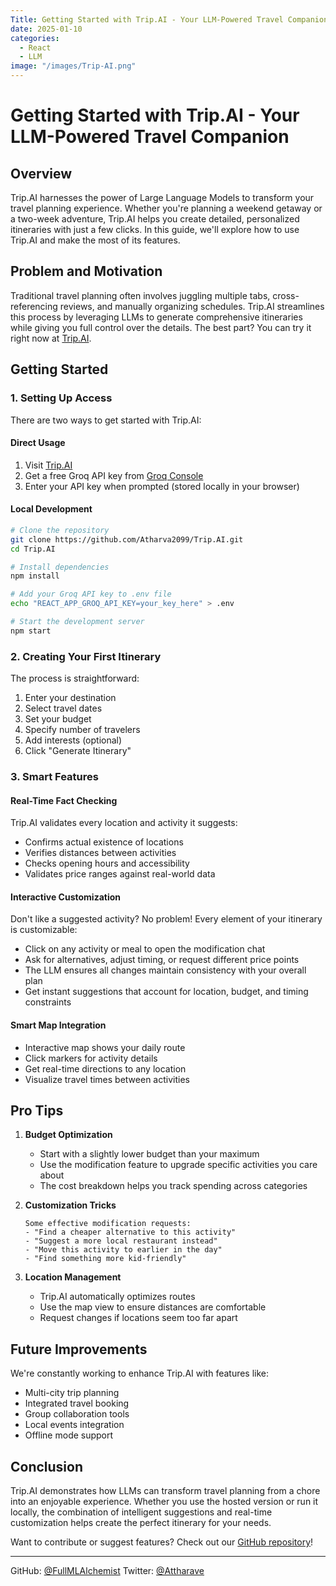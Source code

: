 ```yaml
---
Title: Getting Started with Trip.AI - Your LLM-Powered Travel Companion
date: 2025-01-10
categories:
  - React
  - LLM
image: "/images/Trip-AI.png"
---
```


# Getting Started with Trip.AI - Your LLM-Powered Travel Companion

## Overview
Trip.AI harnesses the power of Large Language Models to transform your travel planning experience. Whether you're planning a weekend getaway or a two-week adventure, Trip.AI helps you create detailed, personalized itineraries with just a few clicks. In this guide, we'll explore how to use Trip.AI and make the most of its features.

## Problem and Motivation
Traditional travel planning often involves juggling multiple tabs, cross-referencing reviews, and manually organizing schedules. Trip.AI streamlines this process by leveraging LLMs to generate comprehensive itineraries while giving you full control over the details. The best part? You can try it right now at [Trip.AI](https://atharva2099.github.io/Trip.AI/).

## Getting Started

### 1. Setting Up Access
There are two ways to get started with Trip.AI:

#### Direct Usage
1. Visit [Trip.AI](https://atharva2099.github.io/Trip.AI/)
2. Get a free Groq API key from [Groq Console](https://console.groq.com/keys)
3. Enter your API key when prompted (stored locally in your browser)

#### Local Development
```bash
# Clone the repository
git clone https://github.com/Atharva2099/Trip.AI.git
cd Trip.AI

# Install dependencies
npm install

# Add your Groq API key to .env file
echo "REACT_APP_GROQ_API_KEY=your_key_here" > .env

# Start the development server
npm start
```

### 2. Creating Your First Itinerary
The process is straightforward:

1. Enter your destination
2. Select travel dates
3. Set your budget
4. Specify number of travelers
5. Add interests (optional)
6. Click "Generate Itinerary"

### 3. Smart Features

#### Real-Time Fact Checking
Trip.AI validates every location and activity it suggests:
- Confirms actual existence of locations
- Verifies distances between activities
- Checks opening hours and accessibility
- Validates price ranges against real-world data

#### Interactive Customization
Don't like a suggested activity? No problem! Every element of your itinerary is customizable:
- Click on any activity or meal to open the modification chat
- Ask for alternatives, adjust timing, or request different price points
- The LLM ensures all changes maintain consistency with your overall plan
- Get instant suggestions that account for location, budget, and timing constraints

#### Smart Map Integration
- Interactive map shows your daily route
- Click markers for activity details
- Get real-time directions to any location
- Visualize travel times between activities

## Pro Tips

1. **Budget Optimization**
   - Start with a slightly lower budget than your maximum
   - Use the modification feature to upgrade specific activities you care about
   - The cost breakdown helps you track spending across categories

2. **Customization Tricks**
   ```text
   Some effective modification requests:
   - "Find a cheaper alternative to this activity"
   - "Suggest a more local restaurant instead"
   - "Move this activity to earlier in the day"
   - "Find something more kid-friendly"
   ```

3. **Location Management**
   - Trip.AI automatically optimizes routes
   - Use the map view to ensure distances are comfortable
   - Request changes if locations seem too far apart

## Future Improvements
We're constantly working to enhance Trip.AI with features like:
- Multi-city trip planning
- Integrated travel booking
- Group collaboration tools
- Local events integration
- Offline mode support

## Conclusion
Trip.AI demonstrates how LLMs can transform travel planning from a chore into an enjoyable experience. Whether you use the hosted version or run it locally, the combination of intelligent suggestions and real-time customization helps create the perfect itinerary for your needs.

Want to contribute or suggest features? Check out our [GitHub repository](https://github.com/Atharva2099/Trip.AI)!

---
GitHub: [@FullMLAlchemist](https://github.com/Atharva2099)
Twitter: [@Attharave](https://x.com/attharave)
